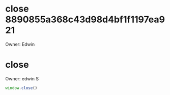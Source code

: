 # close 8890855a368c43d98d4bf1f1197ea921

Owner: Edwin

# close

Owner: edwin S

```jsx
window.close()
```